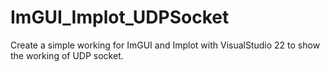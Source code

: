 # ImGUI_Implot_UDPSocket
Create a simple working for ImGUI and Implot with VisualStudio 22 to show the working of UDP socket.
